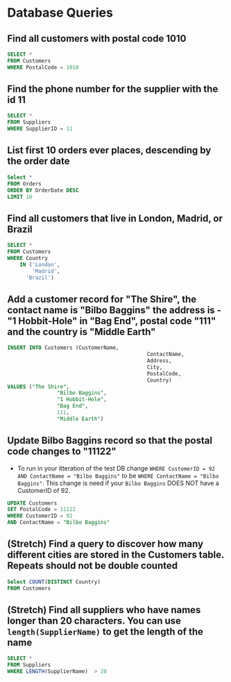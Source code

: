 # Database Queries

## Find all customers with postal code 1010

```sql
SELECT *
FROM Customers
WHERE PostalCode = 1010
```

## Find the phone number for the supplier with the id 11

```sql
SELECT *
FROM Suppliers
WHERE SupplierID = 11
```

## List first 10 orders ever places, descending by the order date

```sql
Select *
FROM Orders
ORDER BY OrderDate DESC
LIMIT 10
```

## Find all customers that live in London, Madrid, or Brazil

```sql
SELECT * 
FROM Customers
WHERE Country 
	IN ('London',
    	'Madrid',
      'Brazil')
```

## Add a customer record for "The Shire", the contact name is "Bilbo Baggins" the address is -"1 Hobbit-Hole" in "Bag End", postal code "111" and the country is "Middle Earth"

```SQL
INSERT INTO Customers (CustomerName, 
											 ContactName, 
											 Address, 
											 City, 
											 PostalCode, 
											 Country)
VALUES ("The Shire", 
				"Bilbo Baggins", 
				"1 Hobbit-Hole", 
				"Bag End", 
				111, 
				"Middle Earth")
```

## Update Bilbo Baggins record so that the postal code changes to "11122"

- To run in your itteration of the test DB change `WHERE CustomerID = 92 AND ContactName = "Bilbo Baggins"` to be `WHERE ContactName = "Bilbo Baggins"`. This change
	is need if your `Bilbo Baggins` DOES NOT have a CustomerID of 92.

```sql
UPDATE Customers
SET PostalCode = 11122
WHERE CustomerID = 92
AND ContactName = "Bilbo Baggins"
```

## (Stretch) Find a query to discover how many different cities are stored in the Customers table. Repeats should not be double counted

```sql
Select COUNT(DISTINCT Country)
FROM Customers
```

## (Stretch) Find all suppliers who have names longer than 20 characters. You can use `length(SupplierName)` to get the length of the name

```sql
SELECT *
FROM Suppliers
WHERE LENGTH(SupplierName)  > 20
```

